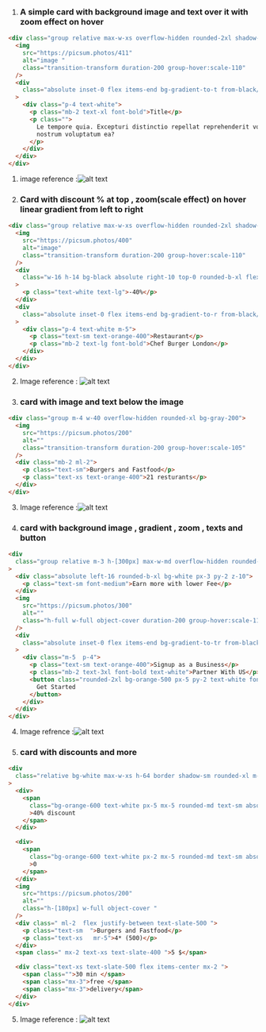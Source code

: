 1. ### A simple card with background image and text over it with zoom effect on hover

```html
<div class="group relative max-w-xs overflow-hidden rounded-2xl shadow-lg m-4">
  <img
    src="https://picsum.photos/411"
    alt="image "
    class="transition-transform duration-200 group-hover:scale-110"
  />
  <div
    class="absolute inset-0 flex items-end bg-gradient-to-t from-black/60 to-transparent"
  >
    <div class="p-4 text-white">
      <p class="mb-2 text-xl font-bold">Title</p>
      <p class="">
        Le tempore quia. Excepturi distinctio repellat reprehenderit voluptas,
        nostrum voluptatum ea?
      </p>
    </div>
  </div>
</div>
```

1. image reference :![alt text](image.png)

2. ### Card with discount % at top , zoom(scale effect) on hover linear gradient from left to right

```html
<div class="group relative max-w-xs overflow-hidden rounded-2xl shadow-lg m-4">
  <img
    src="https://picsum.photos/400"
    alt="image"
    class="transition-transform duration-200 group-hover:scale-110"
  />
  <div
    class="w-16 h-14 bg-black absolute right-10 top-0 rounded-b-xl flex items-center justify-center"
  >
    <p class="text-white text-lg">-40%</p>
  </div>
  <div
    class="absolute inset-0 flex items-end bg-gradient-to-r from-black/60 to-transparent"
  >
    <div class="p-4 text-white m-5">
      <p class="text-sm text-orange-400">Restaurant</p>
      <p class="mb-2 text-lg font-bold">Chef Burger London</p>
    </div>
  </div>
</div>
```

2. Image reference : ![alt text](image-1.png)

3. ### card with image and text below the image

```html
<div class="group m-4 w-40 overflow-hidden rounded-xl bg-gray-200">
  <img
    src="https://picsum.photos/200"
    alt=""
    class="transition-transform duration-200 group-hover:scale-105"
  />
  <div class="mb-2 ml-2">
    <p class="text-sm">Burgers and Fastfood</p>
    <p class="text-xs text-orange-400">21 resturants</p>
  </div>
</div>
```

3. Image reference :![alt text](image-2.png)

4. ### card with background image , gradient , zoom , texts and button

```html
<div
  class="group relative m-3 h-[300px] max-w-md overflow-hidden rounded-xl bg-red-200"
>
  <div class="absolute left-16 rounded-b-xl bg-white px-3 py-2 z-10">
    <p class="text-sm font-medium">Earn more with lower Fee</p>
  </div>
  <img
    src="https://picsum.photos/300"
    alt=""
    class="h-full w-full object-cover duration-200 group-hover:scale-110"
  />
  <div
    class="absolute inset-0 flex items-end bg-gradient-to-tr from-black to-transparent"
  >
    <div class="m-5  p-4">
      <p class="text-sm text-orange-400">Signup as a Business</p>
      <p class="mb-2 text-3xl font-bold text-white">Partner With US</p>
      <button class="rounded-2xl bg-orange-500 px-5 py-2 text-white font-bold ">
        Get Started
      </button>
    </div>
  </div>
</div>
```

4. Image refrence :![alt text](image-3.png)

5. ### card with discounts and more

```html
<div
  class="relative bg-white max-w-xs h-64 border shadow-sm rounded-xl m-4 overflow-hidden"
>
  <div>
    <span
      class="bg-orange-600 text-white px-5 mx-5 rounded-md text-sm absolute top-4"
      >40% discount
    </span>
  </div>

  <div>
    <span
      class="bg-orange-600 text-white px-2 mx-5 rounded-md text-sm absolute right-4 top-4"
      >0
    </span>
  </div>
  <img
    src="https://picsum.photos/200"
    alt=""
    class="h-[180px] w-full object-cover "
  />
  <div class=" ml-2  flex justify-between text-slate-500 ">
    <p class="text-sm  ">Burgers and Fastfood</p>
    <p class="text-xs   mr-5">4* (500)</p>
  </div>
  <span class=" mx-2 text-xs text-slate-400 ">5 $</span>

  <div class="text-xs text-slate-500 flex items-center mx-2 ">
    <span class="">30 min </span>
    <span class="mx-3">free </span>
    <span class="mx-3">delivery</span>
  </div>
</div>
```

5. Image reference : ![alt text](image-4.png)
